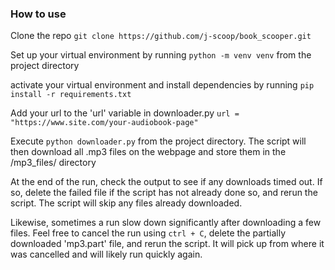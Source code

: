 ### How to use
Clone the repo `git clone https://github.com/j-scoop/book_scooper.git`

Set up your virtual environment by running `python -m venv venv` from the project directory

activate your virtual environment and install dependencies by running `pip install -r requirements.txt`

Add your url to the 'url' variable in downloader.py `url = "https://www.site.com/your-audiobook-page"`

Execute `python downloader.py` from the project directory. The script will then download all .mp3 files on the webpage and store them in the /mp3_files/ directory

At the end of the run, check the output to see if any downloads timed out. If so, delete the failed file if the script has not already done so, and rerun the script. The script will skip any files already downloaded.

Likewise, sometimes a run slow down significantly after downloading a few files. Feel free to cancel the run using `ctrl + C`, delete the partially downloaded 'mp3.part' file, and rerun the script. It will pick up from where it was cancelled and will likely run quickly again.

